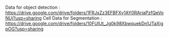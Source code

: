 
Data for object detection : https://drive.google.com/drive/folders/1FRJsZz3EFBFXy1AY0RAriaPzfQeVoNUj?usp=sharing
Cell Data for Segmentation : https://drive.google.com/drive/folders/10FUIUt_Jg0k98XbwquekDn1JTaXigpOG?usp=sharing
